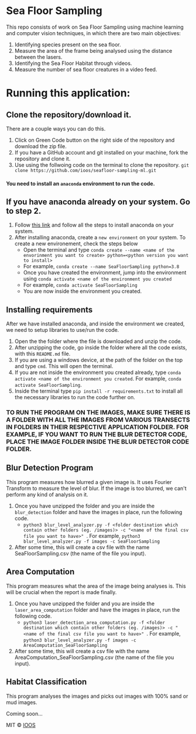 # Sea Floor Sampling
This repo consists of work on Sea Floor Sampling using machine learning and computer vision techniques, in which there are two main objectives:

1. Identifying species present on the sea floor.
2. Measure the area of the frame being analysed using the distance between the lasers.
3. Identifying the Sea Floor Habitat through videos. 
4. Measure the number of sea floor creatures in a video feed.

# Running this application:

## Clone the repository/download it.

There are a couple ways you can do this.

1. Click on Green Code button on the right side of the repository and download the zip file.
2. If you have a GitHub account and git installed on your machine, fork the repository and clone it.
3. Use using the follwoing code on the terminal to clone the repository.
    ```git clone https://github.com/ioos/seafloor-sampling-ml.git```


#### You need to install an ```anaconda``` environment to run the code. 

## If you have anaconda already on your system. Go to step 2.

1. Follow [this link](https://docs.conda.io/projects/conda/en/latest/user-guide/install/windows.html) and follow all the steps to install anaconda on your system.
2. After installing anaconda, create a ```new environment``` on your system. To create a new environement, check the steps below 
    - Open the terminal and type ```conda create --name <name of the envorinment you want to create> python=<python version you want to install>```
    - For example, ```conda create --name SeaFloorSampling python=3.8```
    - Once you have created the environment, jump into the environment using ```conda activate <name of the environment you created```
    - For example, ```conda activate SeaFloorSampling```
    - You are now inside the environment you created.


## Installing requirements

After we have installed anaconda, and inside the environment we created, we need to setup libraries to use/run the code. 

1. Open the the folder where the file is downloaded and unzip the code.
2. After unzipping the code, go inside the folder where all the code exists, with this ```README.md``` file. 
2. If you are using a windows device, at the path of the folder on the top and type ```cmd```. This will open the terminal.
3. If you are not inside the environment you created already, type ```conda activate <name of the environment you created```. For example, ```conda activate SeaFloorSampling```.
4. Inside the terminal type ```pip install -r requirements.txt``` to install all the necessary libraries to run the code further on.

### TO RUN THE PROGRAM ON THE IMAGES, MAKE SURE THERE IS A FOLDER WITH ALL THE IMAGES FROM VARIOUS TRANSECTS IN FOLDERS IN THEIR RESPECTIVE APPLICATION FOLDER. FOR EXAMPLE, IF YOU WANT TO RUN THE BLUR DETECTOR CODE, PLACE THE IMAGE FOLDER INSIDE THE BLUR DETECTOR CODE FOLDER.   

## Blur Detection Program

This program measures how blurred a given image is. It uses Fourier Transform to measure the level of blur. If the image is too blurred, we can't perform any kind of analysis on it.

1.  Once you have unzipped the folder and you are inside the ```blur_detection``` folder and have the images in place, run the following code. 
    - ```python3 blur_level_analyzer.py -f <folder destination which contain other folders (eg. /images)> -c "<name of the final csv file you want to have>" ```. For example, ```python3 blur_level_analyzer.py -f images -c SeaFloorSampling```
2.  After some time, this will create a csv file with the name SeaFloorSampling.csv (the name of the file you input).

## Area Computation

This program measures what the area of the image being analyses is. This will be crucial when the report is made finally.

1.  Once you have unzipped the folder and you are inside the ```laser_area_computation``` folder and have the images in place, run the following code. 
    - ```python3 laser_detection_area_computation.py -f <folder destination which contain other folders (eg. /images)> -c "<name of the final csv file you want to have>" ```. For example, ```python3 blur_level_analyzer.py -f images -c AreaComputation_SeaFloorSampling```
2.  After some time, this will create a csv file with the name AreaComputation_SeaFloorSampling.csv (the name of the file you input).

## Habitat Classification

This program analyses the images and picks out images with 100% sand or mud images.

Coming soon...


MIT © [IOOS]()

